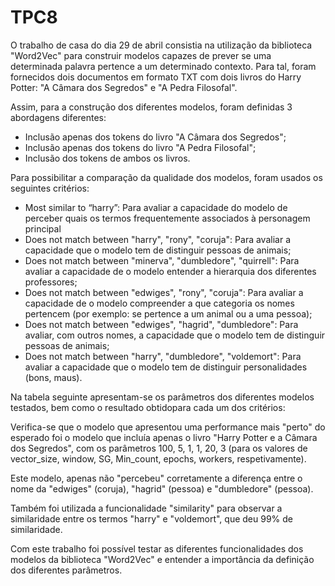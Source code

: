 # TPC8

O trabalho de casa do dia 29 de abril consistia na utilização da biblioteca "Word2Vec" para construir modelos capazes de prever se uma determinada palavra pertence a um determinado contexto. Para tal, foram fornecidos dois documentos em formato TXT com dois livros do Harry Potter: "A Câmara dos Segredos" e "A Pedra Filosofal". 

Assim, para a construção dos diferentes modelos, foram definidas 3 abordagens diferentes:
<ul>
<li>Inclusão apenas dos tokens do livro "A Câmara dos Segredos";</li>
<li>Inclusão apenas dos tokens do livro "A Pedra Filosofal";</li>
<li>Inclusão dos tokens de ambos os livros.</li>
</ul>

Para possibilitar a comparação da qualidade dos modelos, foram usados os seguintes critérios:
<ul>
<li>Most similar to “harry”: Para avaliar a capacidade do modelo de perceber quais os termos frequentemente associados à personagem principal</li>
<li>Does not match between "harry", "rony", "coruja": Para avaliar a capacidade que o modelo tem de distinguir pessoas de animais;</li>
<li>Does not match between "minerva", "dumbledore", "quirrell": Para avaliar a capacidade de o modelo entender a hierarquia dos diferentes professores;</li>
<li>Does not match between "edwiges", "rony", "coruja": Para avaliar a capacidade de o modelo compreender a que categoria os nomes pertencem (por exemplo: se pertence a um animal ou a uma pessoa);</li>
<li>Does not match between "edwiges", "hagrid", "dumbledore": Para avaliar, com outros nomes, a capacidade que o modelo tem de distinguir pessoas de animais;</li>
<li>Does not match between "harry", "dumbledore", "voldemort": Para avaliar a capacidade que o modelo tem de distinguir personalidades (bons, maus).</li>
</ul>


Na tabela seguinte apresentam-se os parâmetros dos diferentes modelos testados, bem como o resultado obtidopara cada um dos critérios:



Verifica-se que o modelo que apresentou uma performance mais "perto" do esperado foi o modelo que incluía apenas o livro "Harry Potter e a Câmara dos Segredos", com os parâmetros 100, 5, 1, 1, 20, 3 (para os valores de vector_size, window, SG, Min_count, epochs, workers, respetivamente).

Este modelo, apenas não "percebeu" corretamente a diferença entre o nome da "edwiges" (coruja), "hagrid" (pessoa) e "dumbledore" (pessoa).


Também foi utilizada a funcionalidade "similarity" para observar a similaridade entre os termos "harry" e "voldemort", que deu 99% de similaridade.


Com este trabalho foi possível testar as diferentes funcionalidades dos modelos da biblioteca "Word2Vec" e entender a importância da definição dos diferentes parâmetros.